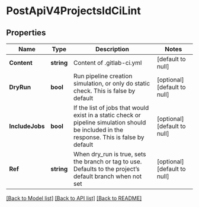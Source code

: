 # PostApiV4ProjectsIdCiLint

## Properties
Name | Type | Description | Notes
------------ | ------------- | ------------- | -------------
**Content** | **string** | Content of .gitlab-ci.yml | [default to null]
**DryRun** | **bool** | Run pipeline creation simulation, or only do static check. This is false by default | [optional] [default to null]
**IncludeJobs** | **bool** | If the list of jobs that would exist in a static check or pipeline         simulation should be included in the response. This is false by default | [optional] [default to null]
**Ref** | **string** | When dry_run is true, sets the branch or tag to use. Defaults to the project’s default branch when not set | [optional] [default to null]

[[Back to Model list]](../README.md#documentation-for-models) [[Back to API list]](../README.md#documentation-for-api-endpoints) [[Back to README]](../README.md)


